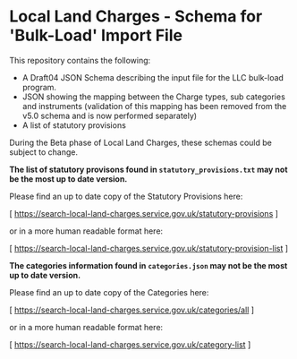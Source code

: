 # Local Land Charges - Schema for 'Bulk-Load' Import File

This repository contains the following:
* A Draft04 JSON Schema describing the input file for the LLC bulk-load program.
* JSON showing the mapping between the Charge types, sub categories and instruments (validation of this mapping has been removed from the v5.0 schema and is now performed separately)
* A list of statutory provisions

During the Beta phase of Local Land Charges, these schemas could be subject to change.

**The list of statutory provisons found in ```statutory_provisions.txt``` may not be the most up to date version.**

Please find an up to date copy of the Statutory Provisions here:

[ https://search-local-land-charges.service.gov.uk/statutory-provisions ]

or in a more human readable format here:

[ https://search-local-land-charges.service.gov.uk/statutory-provision-list ]

**The categories information found in ```categories.json``` may not be the most up to date version.**

Please find an up to date copy of the Categories here:

[ https://search-local-land-charges.service.gov.uk/categories/all ]

or in a more human readable format here:

[ https://search-local-land-charges.service.gov.uk/category-list ]
